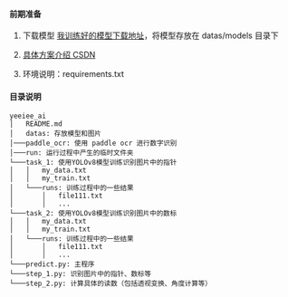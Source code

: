 
#### 前期准备
1. 下载模型
[我训练好的模型下载地址](https://pan.baidu.com/s/1eNnT_rh-i32oqg4b2uDkPQ?pwd=1213)，将模型存放在 datas/models 目录下

2. [具体方案介绍 CSDN](https://blog.csdn.net/nuomuo/article/details/136883680)

3. 环境说明：requirements.txt

#### 目录说明

```
yeeiee_ai
│   README.md
│   datas: 存放模型和图片
│───paddle_ocr: 使用 paddle ocr 进行数字识别 
│───run: 运行过程中产生的临时文件夹
└───task_1: 使用YOLOv8模型训练识别图片中的指针
│   │   my_data.txt
│   │   my_train.txt
│   └───runs: 训练过程中的一些结果
│       │   file111.txt
│       │   ...
└───task_2: 使用YOLOv8模型训练识别图片中的数标
│   │   my_data.txt
│   │   my_train.txt
│   └───runs: 训练过程中的一些结果
│       │   file111.txt
│       │   ...  
└───predict.py: 主程序
└───step_1.py: 识别图片中的指针、数标等
└───step_2.py: 计算具体的读数（包括透视变换、角度计算等）
```

